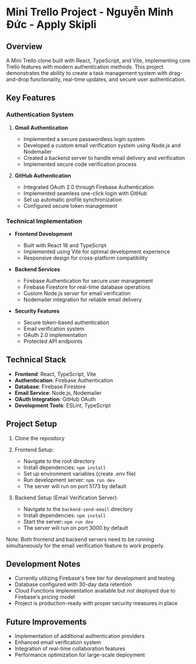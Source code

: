 # Mini Trello Project - Nguyễn Minh Đức - Apply Skipli

## Overview
A Mini Trello clone built with React, TypeScript, and Vite, implementing core Trello features with modern authentication methods. This project demonstrates the ability to create a task management system with drag-and-drop functionality, real-time updates, and secure user authentication.

## Key Features

### Authentication System
1. **Gmail Authentication**
   - Implemented a secure passwordless login system
   - Developed a custom email verification system using Node.js and Nodemailer
   - Created a backend server to handle email delivery and verification
   - Implemented secure code verification process

2. **GitHub Authentication**
   - Integrated OAuth 2.0 through Firebase Authentication
   - Implemented seamless one-click login with GitHub
   - Set up automatic profile synchronization
   - Configured secure token management

### Technical Implementation
- **Frontend Development**
  - Built with React 18 and TypeScript
  - Implemented using Vite for optimal development experience
  - Responsive design for cross-platform compatibility

- **Backend Services**
  - Firebase Authentication for secure user management
  - Firebase Firestore for real-time database operations
  - Custom Node.js server for email verification
  - Nodemailer integration for reliable email delivery

- **Security Features**
  - Secure token-based authentication
  - Email verification system
  - OAuth 2.0 implementation
  - Protected API endpoints

## Technical Stack
- **Frontend**: React, TypeScript, Vite
- **Authentication**: Firebase Authentication
- **Database**: Firebase Firestore
- **Email Service**: Node.js, Nodemailer
- **OAuth Integration**: GitHub OAuth
- **Development Tools**: ESLint, TypeScript

## Project Setup
1. Clone the repository
2. Frontend Setup:
   - Navigate to the root directory
   - Install dependencies: `npm install`
   - Set up environment variables (create .env file)
   - Run development server: `npm run dev`
   - The server will run on port 5173 by default

3. Backend Setup (Email Verification Server):
   - Navigate to the `backend-send-email` directory
   - Install dependencies: `npm install`
   - Start the server: `npm run dev`
   - The server will run on port 3000 by default

Note: Both frontend and backend servers need to be running simultaneously for the email verification feature to work properly.

## Development Notes
- Currently utilizing Firebase's free tier for development and testing
- Database configured with 30-day data retention
- Cloud Functions implementation available but not deployed due to Firebase's pricing model
- Project is production-ready with proper security measures in place

## Future Improvements
- Implementation of additional authentication providers
- Enhanced email verification system
- Integration of real-time collaboration features
- Performance optimization for large-scale deployment
